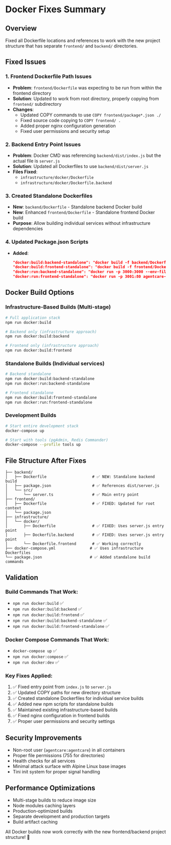 # Docker Fixes Summary

## Overview
Fixed all Dockerfile locations and references to work with the new project structure that has separate `frontend/` and `backend/` directories.

## Fixed Issues

### 1. **Frontend Dockerfile Path Issues**
- **Problem**: `frontend/Dockerfile` was expecting to be run from within the frontend directory
- **Solution**: Updated to work from root directory, properly copying from `frontend/` subdirectory
- **Changes**:
  - Updated COPY commands to use `COPY frontend/package*.json ./`
  - Fixed source code copying to `COPY frontend/ .`
  - Added proper nginx configuration generation
  - Fixed user permissions and security setup

### 2. **Backend Entry Point Issues**
- **Problem**: Docker CMD was referencing `backend/dist/index.js` but the actual file is `server.js`
- **Solution**: Updated all Dockerfiles to use `backend/dist/server.js`
- **Files Fixed**:
  - `infrastructure/docker/Dockerfile`
  - `infrastructure/docker/Dockerfile.backend`

### 3. **Created Standalone Dockerfiles**
- **New**: `backend/Dockerfile` - Standalone backend Docker build
- **New**: Enhanced `frontend/Dockerfile` - Standalone frontend Docker build
- **Purpose**: Allow building individual services without infrastructure dependencies

### 4. **Updated Package.json Scripts**
- **Added**:
  ```json
  "docker:build:backend-standalone": "docker build -f backend/Dockerfile -t agentcare-backend-standalone:latest ."
  "docker:build:frontend-standalone": "docker build -f frontend/Dockerfile -t agentcare-frontend-standalone:latest ."
  "docker:run:backend-standalone": "docker run -p 3000:3000 --env-file .env agentcare-backend-standalone:latest"
  "docker:run:frontend-standalone": "docker run -p 3001:80 agentcare-frontend-standalone:latest"
  ```

## Docker Build Options

### Infrastructure-Based Builds (Multi-stage)
```bash
# Full application stack
npm run docker:build

# Backend only (infrastructure approach)
npm run docker:build:backend

# Frontend only (infrastructure approach) 
npm run docker:build:frontend
```

### Standalone Builds (Individual services)
```bash
# Backend standalone
npm run docker:build:backend-standalone
npm run docker:run:backend-standalone

# Frontend standalone
npm run docker:build:frontend-standalone
npm run docker:run:frontend-standalone
```

### Development Builds
```bash
# Start entire development stack
docker-compose up

# Start with tools (pgAdmin, Redis Commander)
docker-compose --profile tools up
```

## File Structure After Fixes

```
├── backend/
│   ├── Dockerfile                    # ✅ NEW: Standalone backend build
│   ├── package.json                  # ✅ References dist/server.js
│   └── src/
│       └── server.ts                 # ✅ Main entry point
├── frontend/
│   ├── Dockerfile                    # ✅ FIXED: Updated for root context
│   └── package.json
├── infrastructure/
│   └── docker/
│       ├── Dockerfile                # ✅ FIXED: Uses server.js entry point
│       ├── Dockerfile.backend        # ✅ FIXED: Uses server.js entry point
│       └── Dockerfile.frontend       # ✅ Working correctly
├── docker-compose.yml               # ✅ Uses infrastructure Dockerfiles
└── package.json                     # ✅ Added standalone build commands
```

## Validation

### Build Commands That Work:
- `npm run docker:build` ✅
- `npm run docker:build:backend` ✅
- `npm run docker:build:frontend` ✅
- `npm run docker:build:backend-standalone` ✅
- `npm run docker:build:frontend-standalone` ✅

### Docker Compose Commands That Work:
- `docker-compose up` ✅
- `npm run docker:compose` ✅
- `npm run docker:dev` ✅

### Key Fixes Applied:
1. ✅ Fixed entry point from `index.js` to `server.js`
2. ✅ Updated COPY paths for new directory structure
3. ✅ Created standalone Dockerfiles for individual service builds
4. ✅ Added new npm scripts for standalone builds
5. ✅ Maintained existing infrastructure-based builds
6. ✅ Fixed nginx configuration in frontend builds
7. ✅ Proper user permissions and security settings

## Security Improvements
- Non-root user (`agentcare:agentcare`) in all containers
- Proper file permissions (755 for directories)
- Health checks for all services
- Minimal attack surface with Alpine Linux base images
- Tini init system for proper signal handling

## Performance Optimizations
- Multi-stage builds to reduce image size
- Node modules caching layers
- Production-optimized builds
- Separate development and production targets
- Build artifact caching

All Docker builds now work correctly with the new frontend/backend project structure! 🎉 